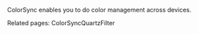 

ColorSync enables you to do color management across devices.

Related pages: ColorSyncQuartzFilter
